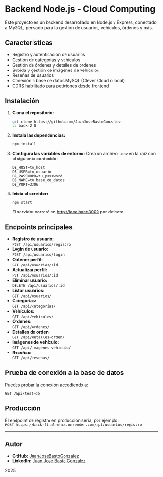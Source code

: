 # Backend Node.js - Cloud Computing

Este proyecto es un backend desarrollado en Node.js y Express, conectado a MySQL, pensado para la gestión de usuarios, vehículos, órdenes y más.

## Características

- Registro y autenticación de usuarios
- Gestión de categorías y vehículos
- Gestión de órdenes y detalles de órdenes
- Subida y gestión de imágenes de vehículos
- Reseñas de usuarios
- Conexión a base de datos MySQL (Clever Cloud o local)
- CORS habilitado para peticiones desde frontend

## Instalación

1. **Clona el repositorio:**
   ```bash
   git clone https://github.com/JuanJoseBastoGonzalez
   cd back-2.0
   ```

2. **Instala las dependencias:**
   ```bash
   npm install
   ```

3. **Configura las variables de entorno:**
   Crea un archivo `.env` en la raíz con el siguiente contenido:
   ```
   DB_HOST=tu_host
   DB_USER=tu_usuario
   DB_PASSWORD=tu_password
   DB_NAME=tu_base_de_datos
   DB_PORT=3306
   ```

4. **Inicia el servidor:**
   ```bash
   npm start
   ```
   El servidor correrá en [http://localhost:3000](http://localhost:3000) por defecto.

## Endpoints principales

- **Registro de usuario:**  
  `POST /api/usuarios/registro`
- **Login de usuario:**  
  `POST /api/usuarios/login`
- **Obtener perfil:**  
  `GET /api/usuarios/:id`
- **Actualizar perfil:**  
  `PUT /api/usuarios/:id`
- **Eliminar usuario:**  
  `DELETE /api/usuarios/:id`
- **Listar usuarios:**  
  `GET /api/usuarios/`
- **Categorías:**  
  `GET /api/categorias/`
- **Vehículos:**  
  `GET /api/vehiculos/`
- **Órdenes:**  
  `GET /api/ordenes/`
- **Detalles de orden:**  
  `GET /api/detalles-orden/`
- **Imágenes de vehículo:**  
  `GET /api/imagenes-vehiculo/`
- **Reseñas:**  
  `GET /api/resenas/`

## Prueba de conexión a la base de datos

Puedes probar la conexión accediendo a:
```
GET /api/test-db
```

## Producción

El endpoint de registro en producción sería, por ejemplo:  
`POST https://back-final-whc4.onrender.com/api/usuarios/registro`

---

## Autor

- **GitHub:** [JuanJoseBastoGonzalez](https://github.com/JuanJoseBastoGonzalez)
- **LinkedIn:** [Juan Jose Basto Gonzalez](https://www.linkedin.com/in/juan-jose-basto-gonzalez-49945023a/)

2025

